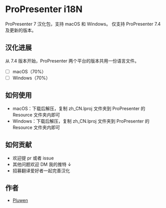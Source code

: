 # ProPresenter i18N
ProPresenter 7 汉化包，支持 macOS 和 Windows。
仅支持 ProPresenter 7.4 及更新的版本。

## 汉化进展
从 7.4 版本开始，ProPresenter 两个平台的版本共用一份语言文件。
- [ ] macOS（70%）
- [ ] Windows（70%）

## 如何使用
* macOS：下载后解压，复制 zh_CN.lproj 文件夹到 ProPresenter 的 Resource 文件夹内即可
* Windows：下载后解压，复制 zh_CN.lproj 文件夹到 ProPresenter 的 Resource 文件夹内即可

## 如何贡献
* 欢迎提 pr 或者 issue
* 其他问题欢迎 DM 我的推特 ↓
* 招募翻译爱好者一起完善汉化

## 作者
* [Pluwen](https://twitter.com/pluwen)
